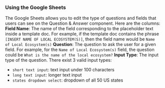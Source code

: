 ### Using the Google Sheets
The Google Sheets allows you to edit the type of questions and fields that users can see on the Question & Answer component. Here are the columns:
**Field Name**: The name of the field corresponding to the placeholder text inside a template doc. For example, if the template doc contains the phrase `[INSERT NAME OF LOCAL ECOSYSTEM(S)]`, then the field name would be `Name of Local Ecosystem(s)`
**Question**: The question to ask the user for a given field. For example, for the `Name of Local Ecosystem(s)` field, the question could be `What is the name of the local ecosystem?`
**Input Type**: The input type of the question. There exist 3 valid input types:
- `short text input`: text input under 100 characters
- `long text input`: longer text input
- `states dropdown select`: dropdown of all 50 US states